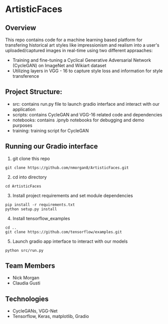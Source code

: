 # ArtisticFaces

## Overview
This repo contains code for a machine learning based platform for transfering historical art styles like impressionism and realism into a user's uploaded/captured images in real-time using two different appraaches: 
 - Training and fine-tuning a Cyclical Generative Adversarial Network (CycleGAN) on ImageNet and Wikiart dataset
 - Utilizing layers in VGG - 16 to capture style loss and information for style transference
 
## Project Structure: 
 - src: contains run.py file to launch gradio interface and interact with our application
 - scripts: contains CycleGAN and VGG-16 related code and dependencies 
 - notebooks: contains .ipnyb notebooks for debugging and demo purposes
 - training: training script for CycleGAN 
  
## Running our Gradio interface
1. git clone this repo
```
git clone https://github.com/nmorgan8/ArtisticFaces.git
```

2. cd into directory 
```
cd ArtisticFaces
```

3. Install project requirements and set module dependencies 
```
pip install -r requirements.txt
python setup.py install 
```

4. Install tensorflow_examples 
```
cd ..
git clone https://github.com/tensorflow/examples.git
```

5. Launch gradio app interface to interact with our models 
```
python src/run.py 
```

## Team Members
 - Nick Morgan
 - Claudia Gusti

## Technologies
 - CycleGANs, VGG-Net 
 - Tensorflow, Keras, matplotlib, Gradio
